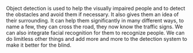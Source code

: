 Object detection is used to help the visually impaired people and to detect the obstacles and avoid them if necessary. It also gives them an idea of their surrounding. It can help them significantly in many different ways, to name a few, they can cross the road, they now know the traffic signs. We can also integrate facial recognition for them to recognize people. We can do limitless other things and add more and more to the detection system to make it better for the blind.
